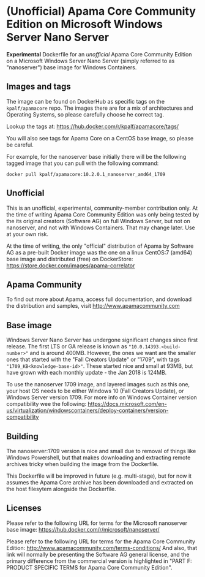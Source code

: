 # (Unofficial) Apama Core Community Edition on Microsoft Windows Server Nano Server 
**Experimental** Dockerfile for an _unofficial_ Apama Core Community Edition on a Microsoft Windows Server Nano Server (simply referred to as "nanoserver") base image for Windows Containers.

## Images and tags
The image can be found on DockerHub as specific tags on the `kpalf/apamacore` repo.  The images there are for a mix of architectures and Operating Systems, so please carefully choose he correct tag.

Lookup the tags at: https://hub.docker.com/r/kpalf/apamacore/tags/

You will also see tags for Apama Core on a CentOS base image, so please be careful.

For example, for the nanoserver base initially there will be the following tagged image that you can pull with the following command:
```
docker pull kpalf/apamacore:10.2.0.1_nanoserver_amd64_1709
```

## Unofficial
This is an unofficial, experimental, community-member contribution only.  At the time of writing Apama Core Community Edition was only being tested by the its original creators (Software AG) on full Windows Server, but not on nanoserver, and not with Windows Containers.  That may change later.
Use at your own risk.

At the time of writing, the only "official" distribution of Apama by Software AG as a pre-built Docker image was the one on a linux CentOS:7 (amd64) base image and distributed (free) on DockerStore: https://store.docker.com/images/apama-correlator

## Apama Community
To find out more about Apama, access full documentation, and download the distribution and samples, visit http://www.apamacommunity.com


## Base image
Windows Server Nano Server has undergone significant changes since first release.  The first LTS or GA release is known as `"10.0.14393.<build-number>"` and is around 400MB.
However, the ones we want are the smaller ones that started with the "Fall Creators Update" or "1709", with tags `"1709_KB<knowledge-base-id>"`.  These started nice and small at 93MB, but have grown with each monthly update - the Jan 2018 is 124MB.

To use the nanoserver 1709 image, and layered images such as this one, your host OS needs to be either Windows 10 (Fall Creators Update), or Windows Server version 1709.
For more info on Windows Container version compatibility wee the following:
https://docs.microsoft.com/en-us/virtualization/windowscontainers/deploy-containers/version-compatibility


## Building
The nanoserver:1709 version is nice and small due to removal of things like Windows Powershell, but that makes downloading and extracting remote archives tricky when building the image from the Dockerfile.

This Dockerfile will be improved in future (e.g. multi-stage), but for now it assumes the Apama Core archive has been downloaded and extracted on the host filesytem alongside the Dockerfile.


## Licenses
Please refer to the following URL for terms for the Microsoft nanoserver base image:
https://hub.docker.com/r/microsoft/nanoserver/

Please refer to the following URL for terms for the Apama Core Community Edition:
http://www.apamacommunity.com/terms-conditions/
And also, that link will normally be presenting the Software AG general license, and the primary difference from the commercial version is highlighted in "PART F: PRODUCT SPECIFIC TERMS for Apama Core Community Edition".

